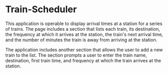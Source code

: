 # Train-Scheduler

This application is operable to display arrival times at a station for a series of trains.  The page includes a section that lists each train, its destination, the frequency at which it arrives at the station, the train's next arrival time, and the number of minutes the train is away from arriving at the station.

The application includes another section that allows the user to add a new train to the list. The section prompts a user to enter the train name, destination, first train time, and frequency at which the train arrives at the station.